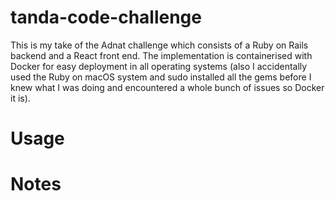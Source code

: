 # tanda-code-challenge
This is my take of the Adnat challenge which consists of a Ruby on Rails backend and a React front end. The implementation is containerised with Docker for easy deployment in all operating systems (also I accidentally used the Ruby on macOS system and sudo installed all the gems before I knew what I was doing and encountered a whole bunch of issues so Docker it is).

# Usage

# Notes
```bash

```